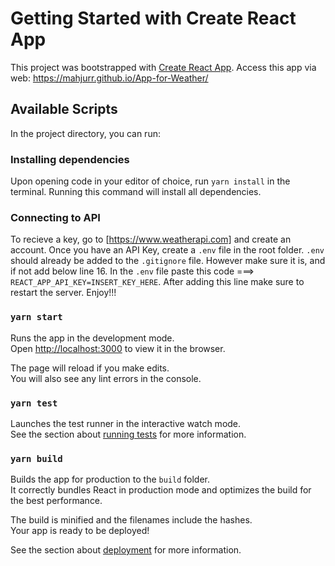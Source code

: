 # Getting Started with Create React App

This project was bootstrapped with [Create React App](https://github.com/facebook/create-react-app).
Access this app via web: https://mahjurr.github.io/App-for-Weather/

## Available Scripts

In the project directory, you can run:

### Installing dependencies

Upon opening code in your editor of choice, run `yarn install` in the terminal. Running this command will install all dependencies. 

### Connecting to API

To recieve a key, go to [https://www.weatherapi.com] and create an account. Once you have an API Key, create a `.env` file in the root folder. `.env` should already be added to the `.gitignore` file. However make sure it is, and if not add below line 16. In the `.env` file paste this code ===> `REACT_APP_API_KEY=INSERT_KEY_HERE`. After adding this line make sure to restart the server. Enjoy!!!

### `yarn start`

Runs the app in the development mode.\
Open [http://localhost:3000](http://localhost:3000) to view it in the browser.

The page will reload if you make edits.\
You will also see any lint errors in the console.

### `yarn test`

Launches the test runner in the interactive watch mode.\
See the section about [running tests](https://facebook.github.io/create-react-app/docs/running-tests) for more information.

### `yarn build`

Builds the app for production to the `build` folder.\
It correctly bundles React in production mode and optimizes the build for the best performance.

The build is minified and the filenames include the hashes.\
Your app is ready to be deployed!

See the section about [deployment](https://facebook.github.io/create-react-app/docs/deployment) for more information.
